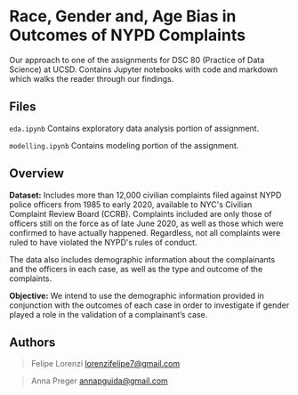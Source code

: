 # Race, Gender and, Age Bias in Outcomes of NYPD Complaints
Our approach to one of the assignments for DSC 80 (Practice of Data Science) at UCSD. Contains Jupyter notebooks with code and markdown which walks the reader through our findings.

## Files
`eda.ipynb` Contains exploratory data analysis portion of assignment.

`modelling.ipynb` Contains modeling portion of the assignment.

## Overview
**Dataset:** Includes more than 12,000 civilian complaints filed against NYPD police officers from 1985 to early 2020, available to NYC's Civilian Complaint Review Board (CCRB). Complaints included are only those of officers still on the force as of late June 2020, as well as those which were confirmed to have actually happened. Regardless, not all complaints were ruled to have violated the NYPD's rules of conduct.

The data also includes demographic information about the complainants and the officers in each case, as well as the type and outcome of the complaints.

**Objective:** We intend to use the demographic information provided in conjunction with the outcomes of each case in order to investigate if gender played a role in the validation of a complainant’s case.

## Authors
> Felipe Lorenzi
> lorenzifelipe7@gmail.com

> Anna Preger
> annapguida@gmail.com
